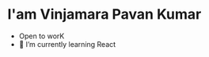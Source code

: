 #                                                                I'am Vinjamara Pavan Kumar


 -    Open to worK
- 🌱 I’m currently learning React 


